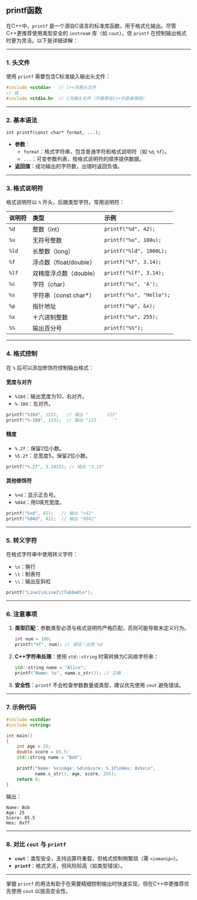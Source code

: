 ## printf函数

在C++中，`printf` 是一个源自C语言的标准库函数，用于格式化输出。尽管C++更推荐使用类型安全的 `iostream` 库（如 `cout`），但 `printf` 在控制输出格式时更为灵活。以下是详细讲解：

------

### 1. 头文件

使用 `printf` 需要包含C标准输入输出头文件：

```cpp
#include <cstdio>   // C++风格头文件
// 或
#include <stdio.h>  // C风格头文件（不推荐在C++中直接使用）
```

------

### 2. 基本语法

```
int printf(const char* format, ...);
```

- **参数**：
  - `format`：格式字符串，包含普通字符和格式说明符（如 `%d`, `%f`）。
  - `...`：可变参数列表，按格式说明符的顺序提供数据。
- **返回值**：成功输出的字符数，出错时返回负值。

------

### 3. 格式说明符

格式说明符以 `%` 开头，后跟类型字符。常用说明符：

| 说明符 | 类型                   | 示例                     |
| :----- | :--------------------- | :----------------------- |
| `%d`   | 整数（int）            | `printf("%d", 42);`      |
| `%u`   | 无符号整数             | `printf("%u", 100u);`    |
| `%ld`  | 长整数（long）         | `printf("%ld", 1000L);`  |
| `%f`   | 浮点数（float/double） | `printf("%f", 3.14);`    |
| `%lf`  | 双精度浮点数（double） | `printf("%lf", 3.14);`   |
| `%c`   | 字符（char）           | `printf("%c", 'A');`     |
| `%s`   | 字符串（const char*）  | `printf("%s", "Hello");` |
| `%p`   | 指针地址               | `printf("%p", &x);`      |
| `%x`   | 十六进制整数           | `printf("%x", 255);`     |
| `%%`   | 输出百分号             | `printf("%%");`          |

------

### 4. 格式控制

在 `%` 后可以添加修饰符控制输出格式：

#### 宽度与对齐

- `%10d`：输出宽度为10，右对齐。
- `%-10d`：左对齐。

```cpp
printf("%10d", 123);   // 输出 "       123"
printf("%-10d", 123);  // 输出 "123       "
```

#### 精度

- `%.2f`：保留2位小数。
- `%5.2f`：总宽度5，保留2位小数。

```cpp
printf("%.2f", 3.1415); // 输出 "3.14"
```

#### 其他修饰符

- `%+d`：显示正负号。
- `%04d`：用0填充宽度。

```cpp
printf("%+d", 42);   // 输出 "+42"
printf("%04d", 42);  // 输出 "0042"
```

------

### 5. 转义字符

在格式字符串中使用转义字符：

- `\n`：换行
- `\t`：制表符
- `\\`：输出反斜杠

```cpp
printf("Line1\nLine2\tTabbed\n");
```

------

### 6. 注意事项

1. **类型匹配**：参数类型必须与格式说明符严格匹配，否则可能导致未定义行为。

   ```cpp
   int num = 100;
   printf("%f", num); // 错误！应用 %d
   ```

2. **C++字符串处理**：使用 `std::string` 时需转换为C风格字符串：

   ```cpp
   std::string name = "Alice";
   printf("Name: %s", name.c_str()); // 正确
   ```

3. **安全性**：`printf` 不会检查参数数量或类型，建议优先使用 `cout` 避免错误。

------

### 7. 示例代码

```cpp
#include <cstdio>
#include <string>

int main() 
{
    int age = 25;
    double score = 85.5;
    std::string name = "Bob";
    
    printf("Name: %s\nAge: %d\nScore: %.1f\nHex: 0x%x\n", 
           name.c_str(), age, score, 255);
    return 0;
}
```

输出：

```
Name: Bob
Age: 25
Score: 85.5
Hex: 0xff
```

------

### 8. 对比 `cout` 与 `printf`

- **`cout`**：类型安全，支持运算符重载，但格式控制稍繁琐（需 `<iomanip>`）。
- **`printf`**：格式灵活，但风险较高（如类型错误）。

------

掌握 `printf` 的用法有助于在需要精细控制输出时快速实现，但在C++中更推荐优先使用 `cout` 以提高安全性。